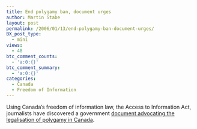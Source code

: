 ```yaml
---
title: End polygamy ban, document urges
author: Martin Stabe
layout: post
permalink: /2006/01/13/end-polygamy-ban-document-urges/
BX_post_type:
  - mini
views:
  - 48
btc_comment_counts:
  - 'a:0:{}'
btc_comment_summary:
  - 'a:0:{}'
categories:
  - Canada
  - Freedom of Information
---
```

Using Canada&rsquo;s freedom of information law, the Access to Information Act, journalists have discovered a government [document advocating the legalisation of polygamy in Canada][1].

 [1]: http://www.theglobeandmail.com/servlet/ArticleNews/TPStory/LAC/20060113/POLYGAMYSB13/TPNational/Canada